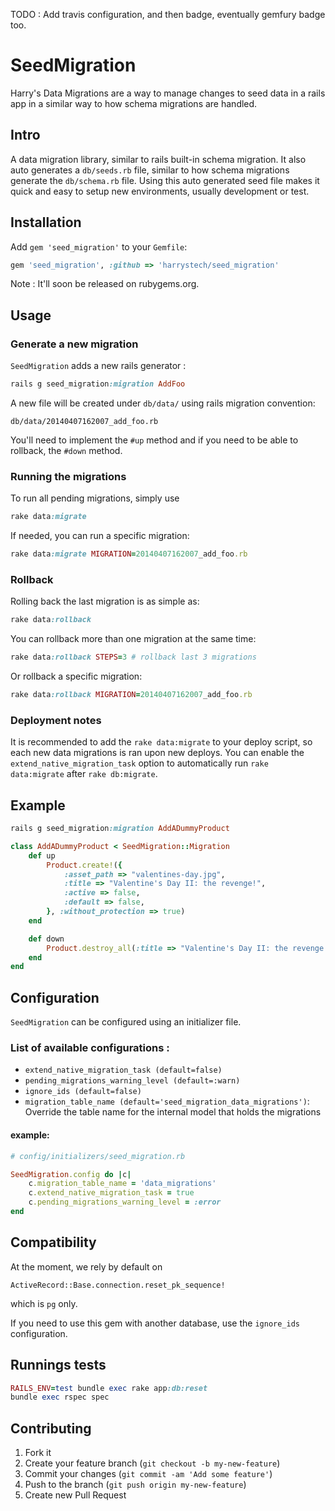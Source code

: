 TODO : Add travis configuration, and then badge, eventually gemfury badge too.

# SeedMigration

Harry's Data Migrations are a way to manage changes to seed data in a rails app in a similar way to how schema migrations are handled.


## Intro
A data migration library, similar to rails built-in schema migration. It also auto generates a `db/seeds.rb` file, similar to how schema migrations generate the `db/schema.rb` file.
Using this auto generated seed file makes it quick and easy to setup new environments, usually development or test.

## Installation

Add `gem 'seed_migration'` to your `Gemfile`:

```ruby
gem 'seed_migration', :github => 'harrystech/seed_migration'
```

Note : It'll soon be released on rubygems.org.

## Usage

### Generate a new migration

`SeedMigration` adds a new rails generator :

```ruby
rails g seed_migration:migration AddFoo
```
A new file will be created under `db/data/` using rails migration convention:

```
db/data/20140407162007_add_foo.rb
```

You'll need to implement the `#up` method and if you need to be able to rollback, the `#down` method.

### Running the migrations

To run all pending migrations, simply use

```ruby
rake data:migrate
```

If needed, you can run a specific migration:

```ruby
rake data:migrate MIGRATION=20140407162007_add_foo.rb
```

### Rollback

Rolling back the last migration is as simple as:

```ruby
rake data:rollback
```

You can rollback more than one migration at the same time:

```ruby
rake data:rollback STEPS=3 # rollback last 3 migrations
```

Or rollback a specific migration:

```ruby
rake data:rollback MIGRATION=20140407162007_add_foo.rb
```

### Deployment notes

It is recommended to add the `rake data:migrate` to your deploy script, so each new data migrations is ran upon new deploys.
You can enable the `extend_native_migration_task` option to automatically run `rake data:migrate` after `rake db:migrate`.

## Example

```ruby
rails g seed_migration:migration AddADummyProduct
```

```ruby
class AddADummyProduct < SeedMigration::Migration
    def up
        Product.create!({
            :asset_path => "valentines-day.jpg",
            :title => "Valentine's Day II: the revenge!",
            :active => false,
            :default => false,
        }, :without_protection => true)
    end

    def down
        Product.destroy_all(:title => "Valentine's Day II: the revenge!")
    end
end
```

## Configuration

`SeedMigration` can be configured using an initializer file.

### List of available configurations :

- `extend_native_migration_task (default=false)`
- `pending_migrations_warning_level (default=:warn)`
- `ignore_ids (default=false)`
- `migration_table_name (default='seed_migration_data_migrations')`: Override the table name for the internal model that holds the migrations

#### example:

```ruby
# config/initializers/seed_migration.rb

SeedMigration.config do |c|
    c.migration_table_name = 'data_migrations'
    c.extend_native_migration_task = true
    c.pending_migrations_warning_level = :error
end
```

## Compatibility

At the moment, we rely by default on 

```
ActiveRecord::Base.connection.reset_pk_sequence!
```
which is `pg` only.

If you need to use this gem with another database, use the `ignore_ids` configuration.


## Runnings tests


```ruby
RAILS_ENV=test bundle exec rake app:db:reset
bundle exec rspec spec
```

## Contributing

1. Fork it
2. Create your feature branch (`git checkout -b my-new-feature`)
3. Commit your changes (`git commit -am 'Add some feature'`)
4. Push to the branch (`git push origin my-new-feature`)
5. Create new Pull Request
